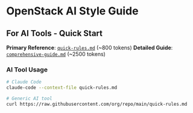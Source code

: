 # OpenStack AI Style Guide

## For AI Tools - Quick Start

**Primary Reference**: [`quick-rules.md`](quick-rules.md) (~800 tokens)
**Detailed Guide**: [`comprehensive-guide.md`](comprehensive-guide.md) (~2500 tokens)

### AI Tool Usage
```bash
# Claude Code
claude-code --context-file quick-rules.md

# Generic AI tool
curl https://raw.githubusercontent.com/org/repo/main/quick-rules.md
